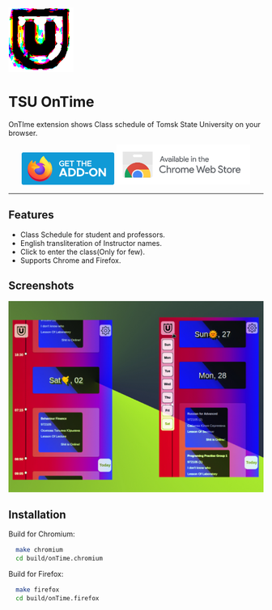
![Logo](https://github.com/adilohuni/OnTimeExtension/blob/master/src/assets/logo192.png)


# TSU OnTime 
          
OnTIme extension shows Class schedule of Tomsk State University on your browser.


<p align="center">
<a href="https://addons.mozilla.org/en-US/firefox/addon/tsu-ontime/"><img src="https://github.com/adilohuni/OnTimeExtension/raw/master/img/ff.png" alt="Get OnTime for Firefox"></a> 
<a href="https://chrome.google.com/webstore/detail/ontime/ihkpedaieglliifcfbnhnlmpcpjmmfjb"><img src="https://github.com/adilohuni/OnTimeExtension/raw/master/img/chr.png" alt="Get OnTime for Chromium" height="80"></a>
</p>

***
## Features

- Class Schedule for student and professors.
- English transliteration of Instructor names.
- Click to enter the class(Only for few).
- Supports Chrome and Firefox.


## Screenshots

![App Screenshot](https://github.com/adilohuni/OnTimeExtension/raw/master/img/screenshot.jpg)


## Installation

Build for Chromium:

```bash
  make chromium
  cd build/onTime.chromium

```
Build for Firefox:
```bash
  make firefox
  cd build/onTime.firefox

```
